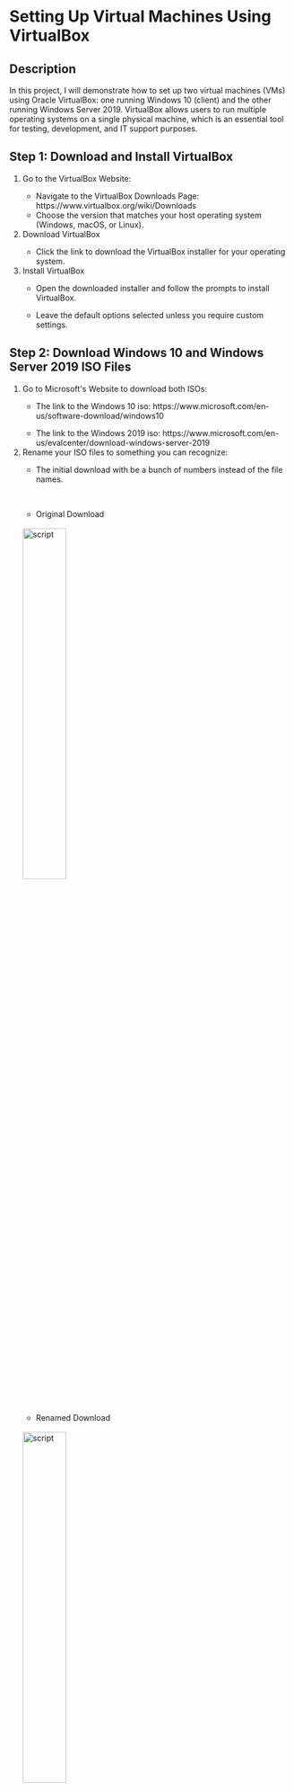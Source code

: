 # Setting Up Virtual Machines Using VirtualBox
<h2>Description</h2>
In this project, I will demonstrate how to set up two virtual machines (VMs) using Oracle VirtualBox: one running Windows 10 (client) and the other running Windows Server 2019. VirtualBox allows users to run multiple operating systems on a single physical machine, which is an essential tool for testing, development, and IT support purposes.
<br />
<h2>Step 1: Download and Install VirtualBox </h2>
<ol>
   <li>Go to the VirtualBox Website:</li>
   <ul>
      <li>Navigate to the VirtualBox Downloads Page: https://www.virtualbox.org/wiki/Downloads</li>
      <li>Choose the version that matches your host operating system (Windows, macOS, or Linux).</li>
   </ul>
   <li>Download VirtualBox </li>
   <ul>
      <li>Click the link to download the VirtualBox installer for your operating system.</li>
   </ul>
   <li>Install VirtualBox</li>
   <ul>
      <li>Open the downloaded installer and follow the prompts to install VirtualBox.</li>
   </ul>
   <ul>
      <li>Leave the default options selected unless you require custom settings.</li>
   </ul>
</ol>
<h2>Step 2: Download Windows 10 and Windows Server 2019 ISO Files</h2>
<ol>
   <li>Go to Microsoft's Website to download both ISOs:</li>
   <ul>
      <li>The link to the Windows 10 iso: https://www.microsoft.com/en-us/software-download/windows10</li>
   </ul>
   <ul>
      <li>The link to the Windows 2019 iso: https://www.microsoft.com/en-us/evalcenter/download-windows-server-2019</li>
   </ul>
   <li>Rename your ISO files to something you can recognize:</li>
   <ul>
      <li>The initial download with be a bunch of numbers instead of the file names.</li>
   </ul>
   <ul>
         <br/>
      </li>
   </ul>
   <ul><li>Original Download</li></ul>
   <br/>
   <img src="https://imgur.com/7KT2ggW.png" height="40%" width="40%" alt="script"/>
   <br/>
   <ul><li>Renamed Download</li></ul>
   <br/>
   <img src="https://imgur.com/rVoTuWD.png" height="40%" width="40%" alt="script"/>
   <br/>
</ol>
<h2>Step 3: Create a New Virtual Machine (Windows 10)</h2>
<ol>
<li>Open VirtualBox: </li>
<ul>
<li>Launch VirtualBox from your desktop or start menu.</li>
</ul>
<li>Create a New VM:</li>
<ul>
<li>Click New to create a new virtual machine.</li>
</ul>
<li>Name Your VM:</li>
<ul>
<li>Enter a name (e.g., "Windows 10 VM").</li>
</ul>
<ul>
<li>Select the Type as Microsoft Windows and the Version as Windows 10 (64-bit).</li>
</ul>
<ul>
<li>Click Next.</li>
</ul>
   <br/>
   <img src="https://imgur.com/Pgy1AUt.png" height="40%" width="40%" alt="script"/>
   <br/>
</li></ul>
<li>Allocate Memory (RAM):</li>
<ul>
<li>Select how much RAM you want to allocate. For Windows 10, at least 2 GB (2048 MB) is recommended. For processor amount, if you have a PC with good RAM, use atleast 4 processors to aid in increased VM speed. If you are unsure you can just use 1 processor and click Next.</li>
</ul>
<br/>
<img src="https://imgur.com/5nfIONS.png" height="40%" width="40%" alt="script"/>
<br/>   
<li>Create a Virtual Hard Disk:</li>
<ul>
<li>Choose Create a virtual hard disk now and click Create.</li>
</ul>
<li>Select Storage:</li>
<ul>
<li>Choose Dynamically allocated so that the disk grows as needed and click Next.</li>
</ul>
<li>Set Disk Size:</li>
<ul>
<li>Allocate at least 50 GB for Windows 10 and click Create.</li>
</ul>
<br/>
<img src="https://imgur.com/Z8iJoAq.png" height="40%" width="40%" alt="script"/>
<br/>    
</ol>
<h2>Step 4: Install Windows 10 </h2>
<ol>
   <li>Mount the Windows 10 ISO:</li>
   <ul>
      <li>Select your newly created Windows 10 VM and click Start.</li>
   </ul>
   <ul>
      <li>A window will prompt you to select a start-up disk. Click the folder icon and navigate to the Windows 10 ISO you downloaded.</li>
   </ul>
   <ul>
      <li>Select the ISO and click Start</li>
   </ul>
   <li>Begin the Windows Installation:</li>
   </ul>
   <ul>
      <li>Follow the on-screen prompts to install Windows 10.</li>
   </ul>
   <ul>
      <li>Choose the appropriate settings, including language, time, and keyboard layout.</li>
   </ul>
   <img src="https://i.imgur.com/9c335UK.png" height="30%" width="30%" alt="script"/>
   <li>Create a User:</li>
   <ul>
      <li>During installation, you'll be asked to create a username and password for the new Windows 10 instance.</li>
   </ul>
   <img src="https://i.imgur.com/pY3M8ON.png" height="30%" width="30%" alt="script"/>
   <li>Complete Installation:</li>
   <ul>
      <li>After the installation finishes, restart the VM. You’ll have a working instance of Windows 10.</li>
   </ul>
</ol>
<h2>Step 5: Create a New Virtual Machine (Windows Server 2019)</h2>
<ol>
   <li>Open VirtualBox: </li>
   <ul>
      <li>Launch VirtualBox from your desktop or start menu.</li>
   </ul>
   <li>Create a New VM:</li>
   <ul>
      <li>In the VirtualBox Manager, click New again to create a second VM for Windows Server 2019.</li>
   </ul>
   <li>Name Your VM:</li>
   <ul>
      <li>Name the VM (e.g., "Windows Server 2019 VM").</li>
   </ul>
   <ul>
      <li>Select Microsoft Windows as the type and Windows 2019 (64-bit) as the version.</li>
   </ul>
   <ul>
      <li>Click Next.</li>
   </ul>
   </li></ul>
   <li>Allocate Memory (RAM):</li>
   <ul>
      <li>Allocate at least 4 GB (4096 MB) of RAM for Windows Server 2019 and Click Next.</li>
   </ul>
   <li>Create a Virtual Hard Disk:</li>
   <ul>
      <li>Choose Create a virtual hard disk now and click Create.</li>
   </ul>
   <li>Select the Disk Type:</li>
   <ul>
      <li>Choose VDI (VirtualBox Disk Image) and click Next.</li>
   </ul>
   <li>Select Storage:</li>
   <ul>
      <li>Choose Dynamically allocated so that the disk grows as needed and click Next.</li>
   </ul>
   <li>Set Disk Size:</li>
   <ul>
      <li>Allocate at least 60 GB for Windows Server 2019 and click Create.</li>
   </ul>
</ol>
<h2>Step 6: Install Windows Server 2019</h2>
<ol>
   <li>Mount the Windows Server 2019 ISO:</li>
   <ul>
      <li>Select the new Windows Server 2019 VM and click Start.</li>
   </ul>
   <ul>
      <li>Select the Windows Server 2019 ISO file as the start-up disk, then click Start.</li>
   </ul>
   <br/>
   <img src="https://i.imgur.com/tBsG67J.png" height="40%" width="40%" alt="script"/>
   <br/>
   <li>Begin Windows Server Installation:</li>
   <ul>
      <li>Follow the on-screen instructions to install Windows Server 2019.</li>
   </ul>
    <ul>
      <li>Choose the appropriate options for language, time, and keyboard input.</li>
   </ul>
    <ul>
      <li>Select Windows Server 2019 Standard (Desktop Experience) as the installation type.</li>
   </ul>
<li>Set Administrator Account:</li>
    <ul>
      <li>Set up a password for the Administrator account.</li>
   </ul>
<li>Complete Installation:</li>
    <ul>
      <li>After installation is complete, restart the virtual machine.</li>
   </ul>
   </li></ul>
</ol>
<h2>Step 7: Finalize the VMs</h2>
<ol>
   <li>Install Guest Additions (Optional):</li>
   <ul>
      <li>For better performance, you can install Guest Additions by clicking Devices > Insert Guest Additions CD Image in VirtualBox, then following the installation prompts in each VM.</li>
   </ul>
   <li>Update Windows:</li>
   <ul>
      <li>Log into both VMs and run Windows Update to make sure your system is up-to-date.</li>
   </ul>
    <ul>
      <li>For Windows 10, open Settings > Update & Security > Windows Update.</li>
   </ul>
    <ul>
      <li>For Windows Server 2019, open Server Manager > Local Server > Windows Update.</li>
   </ul>
</ol>
   <h2>Step 8: Test Connectivity Between VMs (Optional)</h2>
<ol>
   <li>Set Network Settings:</li>
   <ul>
      <li>You can set up the network settings in VirtualBox to allow the two VMs to communicate with each other. Go to Settings > Network for each VM and choose Internal Network or Bridged Adapter based on your needs.</li>
   </ul>
   <ul>
      <li>Add pic for comparison.</li>
   </ul>
   <br/>
   <img src="https://i.imgur.com/tBsG67J.png" height="40%" width="40%" alt="script"/>
   <br/>
   <li>Ping Between VMs: </li>
   <ul>
      <li>Open Command Prompt on each VM and ping the other VM to ensure network connectivity. Use the following command:

bashCopy codeping <'IP Address of the Other VM'> </li>
   </ul>
    
</ol>
<h2>Step 9: Conclusion</h2>
In this project, we have successfully set up virtual machines for both Windows 10 and Windows Server 2019 using VirtualBox. These VMs can be used to simulate various IT environments, conduct tests, or practice system administration tasks. This project is a great way to demonstrate your virtualization and IT skills in your e-portfolio.    
<ol></ol>
